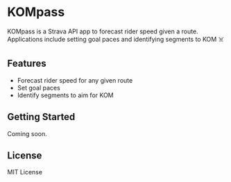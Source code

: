 # KOMpass

KOMpass is a Strava API app to forecast rider speed given a route. Applications include setting goal paces and identifying segments to KOM ☠️

## Features
- Forecast rider speed for any given route
- Set goal paces
- Identify segments to aim for KOM

## Getting Started
Coming soon.

## License
MIT License